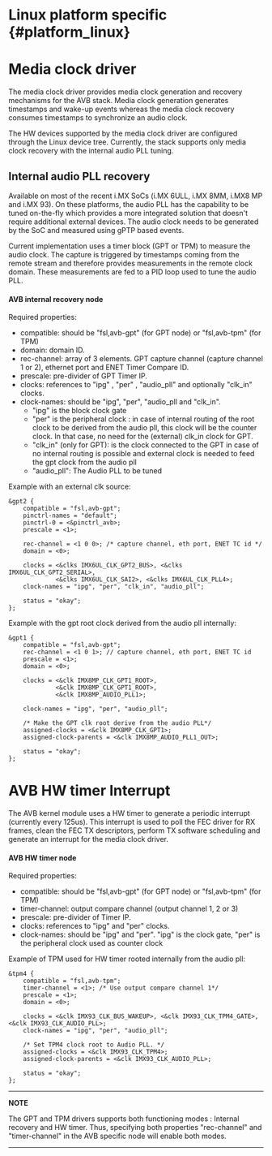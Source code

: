 Linux platform specific {#platform_linux}
=========================================

# Media clock driver

The media clock driver provides media clock generation and recovery mechanisms for the AVB stack.
Media clock generation generates timestamps and wake-up events whereas the media clock recovery consumes
timestamps to synchronize an audio clock.

The HW devices supported by the media clock driver are configured through the Linux device tree.
Currently, the stack supports only media clock recovery with the internal audio PLL tuning.

## Internal audio PLL recovery

Available on most of the recent i.MX SoCs (i.MX 6ULL, i.MX 8MM, i.MX8 MP and i.MX 93). On these platforms, the audio PLL has the capability to be tuned on-the-fly which provides a more
integrated solution that doesn't require additional external devices. The audio clock needs to be generated by the
SoC and measured using gPTP based events.

Current implementation uses a timer block (GPT or TPM) to measure the audio clock. The capture is triggered by timestamps coming from
the remote stream and therefore provides measurements in the remote clock domain. These measurements are fed to a PID loop
used to tune the audio PLL.

#### AVB internal recovery node

Required properties:
- compatible: should be "fsl,avb-gpt" (for GPT node) or "fsl,avb-tpm" (for TPM)
- domain: domain ID.
- rec-channel: array of 3 elements. GPT capture channel (capture channel 1 or 2), ethernet port and ENET Timer Compare ID.
- prescale: pre-divider of GPT Timer IP.
- clocks: references to "ipg" , "per" , "audio_pll" and optionally "clk_in" clocks.
- clock-names: should be "ipg", "per", "audio_pll and "clk_in".
	- "ipg" is the block clock gate
	- "per" is the peripheral clock : in case of internal routing of the root clock to be derived from the audio pll, this
	  clock will be the counter clock. In that case, no need for the (external) clk_in clock for GPT.
	- "clk_in" (only for GPT): is the clock connected to the GPT in case of no internal routing is possible and external clock is needed to feed
	  the gpt clock from the audio pll
	- "audio_pll": The Audio PLL to be tuned

Example with an external clk source:

	&gpt2 {
		compatible = "fsl,avb-gpt";
		pinctrl-names = "default";
		pinctrl-0 = <&pinctrl_avb>;
		prescale = <1>;

		rec-channel = <1 0 0>; /* capture channel, eth port, ENET TC id */
		domain = <0>;

		clocks = <&clks IMX6UL_CLK_GPT2_BUS>, <&clks IMX6UL_CLK_GPT2_SERIAL>,
		         <&clks IMX6UL_CLK_SAI2>, <&clks IMX6UL_CLK_PLL4>;
		clock-names = "ipg", "per", "clk_in", "audio_pll";

		status = "okay";
	};

Example with the gpt root clock derived from the audio pll internally:

	&gpt1 {
		compatible = "fsl,avb-gpt";
		rec-channel = <1 0 1>; // capture channel, eth port, ENET TC id
		prescale = <1>;
		domain = <0>;

		clocks = <&clk IMX8MP_CLK_GPT1_ROOT>,
		         <&clk IMX8MP_CLK_GPT1_ROOT>,
		         <&clk IMX8MP_AUDIO_PLL1>;

		clock-names = "ipg", "per", "audio_pll";

		/* Make the GPT clk root derive from the audio PLL*/
		assigned-clocks = <&clk IMX8MP_CLK_GPT1>;
		assigned-clock-parents = <&clk IMX8MP_AUDIO_PLL1_OUT>;

		status = "okay";
	};

# AVB HW timer Interrupt

The AVB kernel module uses a HW timer to generate a periodic interrupt (currently every 125us).
This interrupt is used to poll the FEC driver for RX frames, clean the FEC TX descriptors, perform TX software scheduling and generate an interrupt for
the media clock driver.

#### AVB HW timer node

Required properties:
- compatible: should be "fsl,avb-gpt" (for GPT node) or "fsl,avb-tpm" (for TPM)
- timer-channel: output compare channel (output  channel 1, 2 or 3)
- prescale: pre-divider of Timer IP.
- clocks: references to "ipg" and "per" clocks.
- clock-names: should be "ipg" and "per". "ipg" is the clock gate, "per" is the peripheral clock used as counter clock


Example of TPM used for HW timer rooted internally from the audio pll:

	&tpm4 {
		compatible = "fsl,avb-tpm";
		timer-channel = <1>; /* Use output compare channel 1*/
		prescale = <1>;
		domain = <0>;

		clocks = <&clk IMX93_CLK_BUS_WAKEUP>, <&clk IMX93_CLK_TPM4_GATE>, <&clk IMX93_CLK_AUDIO_PLL>;
		clock-names = "ipg", "per", "audio_pll";

		/* Set TPM4 clock root to Audio PLL. */
		assigned-clocks = <&clk IMX93_CLK_TPM4>;
		assigned-clock-parents = <&clk IMX93_CLK_AUDIO_PLL>;

		status = "okay";
	};

---
**NOTE**

The GPT and TPM drivers supports both functioning modes : Internal recovery and HW timer.
Thus, specifying both properties "rec-channel" and "timer-channel" in the AVB specific node will enable both modes.

---
